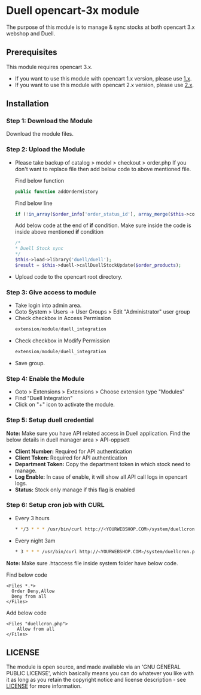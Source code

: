 Duell opencart-3x module
=====================

The purpose of this module is to manage & sync stocks at both opencart 3.x webshop and Duell. 

Prerequisites
-------------

This module requires opencart 3.x.

* If you want to use this module with opencart 1.x version, please use [1.x](https://github.com/Kasseservice/opencart-1x).
* If you want to use this module with opencart 2.x version, please use [2.x](https://github.com/Kasseservice/opencart-2x).


Installation
------------

### Step 1: Download the Module

Download the module files.

### Step 2: Upload the Module

* Please take backup of catalog > model > checkout > order.php 
  If you don't want to replace file then add below code to above mentioned file.
  
  Find below function 
  ```php
  public function addOrderHistory
  ```
  
  Find below line 
  ```php
  if (!in_array($order_info['order_status_id'], array_merge($this->config->get('config_processing_status'), $this->config->get('config_complete_status'))) && in_array($order_status_id, array_merge($this->config->get('config_processing_status'), $this->config->get('config_complete_status')))) {
  ```
  
  Add below code at the end of **if** condition. Make sure inside the code is inside above mentioned **if** condition
  ```php
  /*
  * Duell Stock sync
  */
  $this->load->library('duell/duell');
  $result = $this->duell->callDuellStockUpdate($order_products);
  ```
  
* Upload code to the opencart root directory.


### Step 3: Give access to module

* Take login into admin area. 
* Goto System > Users -> User Groups > Edit "Administrator" user group
* Check checkbox in Access Permission
  ```php
  extension/module/duell_integration 
  ```
* Check checkbox in Modify Permission
  ```php
  extension/module/duell_integration  
  ```
* Save group.

### Step 4: Enable the Module

* Goto > Extensions > Extensions > Choose extension type "Modules"
* Find "Duell Integration" 
* Click on "+" icon to activate the module.

### Step 5: Setup duell credential

**Note:** Make sure you have API related access in Duell application. Find the below details in duell manager area > API-oppsett 

* **Client Number:** Required for API authentication
* **Client Token:** Required for API authentication
* **Department Token:** Copy the department token in which stock need to manage.
* **Log Enable:** In case of enable, it will show all API call logs in opencart logs.
* **Status:** Stock only manage if this flag is enabled

### Step 6: Setup cron job with CURL

* Every 3 hours

  ```bash
  * */3 * * * /usr/bin/curl http://<YOURWEBSHOP.COM>/system/duellcron.php >/dev/null 2>&1
  ```
* Every night 3am

  ```bash
  * 3 * * * /usr/bin/curl http://<YOURWEBSHOP.COM>/system/duellcron.php >/dev/null 2>&1
  ```
 
**Note:** Make sure .htaccess file inside system folder have below code.

  Find below code
  ```
  <Files *.*>
    Order Deny,Allow
    Deny from all
  </Files>
  ```
  Add below code 

  ```
  <Files "duellcron.php">
      Allow from all
  </Files>
  ```

 
LICENSE
-------

The module is open source, and made available via an 'GNU GENERAL PUBLIC LICENSE', which basically means you can do whatever you like with it as long as you retain the copyright notice and license description - see [LICENSE](../master/LICENSE) for more information.

